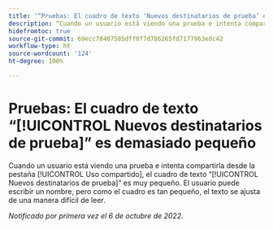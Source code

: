 ```yaml
---
title: '“Pruebas: El cuadro de texto ‘Nuevos destinatarios de prueba’ es demasiado pequeño”'
description: “Cuando un usuario está viendo una prueba e intenta compartirla desde la pestaña Uso compartido, el cuadro de texto Nuevos destinatarios de prueba es muy pequeño. El usuario puede escribir un nombre, pero como el cuadro es tan pequeño, el texto se ajusta de una manera difícil de leer.”
hidefromtoc: true
source-git-commit: 69ecc78407585dff0f7d786265fd7177963edc42
workflow-type: ht
source-wordcount: '124'
ht-degree: 100%

---
```



# Pruebas: El cuadro de texto “[!UICONTROL Nuevos destinatarios de prueba]” es demasiado pequeño

<!--This article is on the WF and WFP TOCs-->

Cuando un usuario está viendo una prueba e intenta compartirla desde la pestaña [!UICONTROL Uso compartido], el cuadro de texto “[!UICONTROL Nuevos destinatarios de prueba]” es muy pequeño. El usuario puede escribir un nombre, pero como el cuadro es tan pequeño, el texto se ajusta de una manera difícil de leer.

_Notificado por primera vez el 6 de octubre de 2022._

